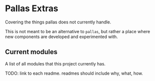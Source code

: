 # Pallas Extras

Covering the things pallas does not currently handle.

This is not meant to be an alternative to `pallas`, but rather a place where new components
are developed and experimented with.

## Current modules

A list of all modules that this project currently has.

TODO: link to each readme.
readmes should include why, what, how.
